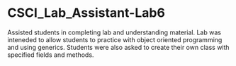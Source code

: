 # CSCI_Lab_Assistant-Lab6
Assisted students in completing lab and understanding material. Lab was inteneded to allow students to practice with object oriented programming and 
using generics. Students were also asked to create their own class with specified fields and methods.
